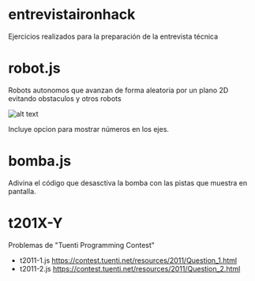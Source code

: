 # entrevistaironhack
Ejercicios realizados para la preparación de la entrevista técnica

# robot.js
Robots autonomos que avanzan de forma aleatoria por un plano 2D evitando obstaculos y otros robots

![alt text](https://raw.githubusercontent.com/MarcosPer/entrevistaironhack/master/robot_preview.gif)

Incluye opcion para mostrar números en los ejes.

# bomba.js
Adivina el código que desasctiva la bomba con las pistas que muestra en pantalla.

# t201X-Y
Problemas de "Tuenti Programming Contest"
* t2011-1.js https://contest.tuenti.net/resources/2011/Question_1.html
* t2011-2.js https://contest.tuenti.net/resources/2011/Question_2.html
